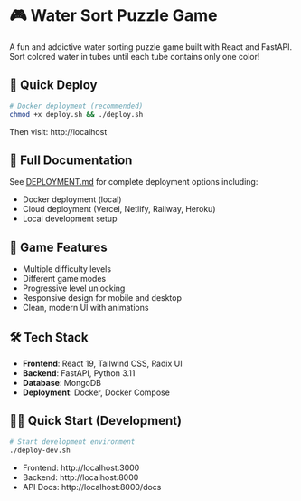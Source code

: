 # 🎮 Water Sort Puzzle Game

A fun and addictive water sorting puzzle game built with React and FastAPI. Sort colored water in tubes until each tube contains only one color!

## 🚀 Quick Deploy

```bash
# Docker deployment (recommended)
chmod +x deploy.sh && ./deploy.sh
```

Then visit: http://localhost

## 📖 Full Documentation

See [DEPLOYMENT.md](./DEPLOYMENT.md) for complete deployment options including:
- Docker deployment (local)
- Cloud deployment (Vercel, Netlify, Railway, Heroku)
- Local development setup

## 🎯 Game Features

- Multiple difficulty levels
- Different game modes
- Progressive level unlocking
- Responsive design for mobile and desktop
- Clean, modern UI with animations

## 🛠️ Tech Stack

- **Frontend**: React 19, Tailwind CSS, Radix UI
- **Backend**: FastAPI, Python 3.11
- **Database**: MongoDB
- **Deployment**: Docker, Docker Compose

## 🏃‍♂️ Quick Start (Development)

```bash
# Start development environment
./deploy-dev.sh
```

- Frontend: http://localhost:3000
- Backend: http://localhost:8000
- API Docs: http://localhost:8000/docs
